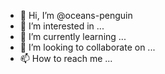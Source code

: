 - 👋 Hi, I’m @oceans-penguin
- 👀 I’m interested in ...
- 🌱 I’m currently learning ...
- 💞️ I’m looking to collaborate on ...
- 📫 How to reach me ...

<!---
oceans-penguin/oceans-penguin is a ✨ special ✨ repository because its `README.md` (this file) appears on your GitHub profile.
You can click the Preview link to take a look at your changes.
--->
